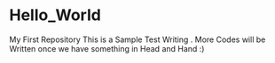 # Hello_World
My First Repository
This is a Sample Test Writing . More Codes will be Written once we have something in Head and Hand :)
